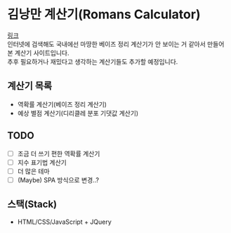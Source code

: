 # 김낭만 계산기(Romans Calculator)

[링크](https://su5468.github.io/romans-calculator/)  
인터넷에 검색해도 국내에선 마땅한 베이즈 정리 계산기가 안 보이는 거 같아서 만들어본 계산기 사이트입니다.  
추후 필요하거나 재밌다고 생각하는 계산기들도 추가할 예정입니다.

## 계산기 목록

-   역확률 계산기(베이즈 정리 계산기)
-   예상 별점 계산기(디리클레 분포 기댓값 계산기)

## TODO

-   [ ] 조금 더 쓰기 편한 역확률 계산기
-   [ ] 지수 표기법 계산기
-   [ ] 더 많은 테마
-   [ ] (Maybe) SPA 방식으로 변경..?

## 스택(Stack)

-   HTML/CSS/JavaScript + JQuery
